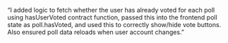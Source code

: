 “I added logic to fetch whether the user has already voted for each poll using hasUserVoted contract function, passed this into the frontend poll state as poll.hasVoted, and used this to correctly show/hide vote buttons. Also ensured poll data reloads when user account changes.”
